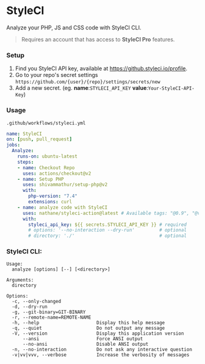 # StyleCI
Analyze your PHP, JS and CSS code with StyleCI CLI.

> Requires an account that has access to **StyleCI Pro** features.

### Setup

1. Find you StyleCI API key, available at https://github.styleci.io/profile.
2. Go to your repo's secret settings `https://github.com/{user}/{repo}/settings/secrets/new`
3. Add a new secret. (eg. **name**:`STYLECI_API_KEY` **value**:`Your-StyleCI-API-Key`)

### Usage

`.github/workflows/styleci.yml`

```yml
name: StyleCI
on: [push, pull_request]
jobs:
  Analyze:
    runs-on: ubuntu-latest
    steps:
    - name: Checkout Repo
      uses: actions/checkout@v2
    - name: Setup PHP
      uses: shivammathur/setup-php@v2
      with:
        php-version: "7.4"
        extensions: curl
    - name: analyze code with StyleCI
      uses: nathane/styleci-action@latest # Available tags: "@0.9", "@v0.9.2"
      with:
        styleci_api_key: ${{ secrets.STYLECI_API_KEY }} # required
        # options: '--no-interaction --dry-run'         # optional
        # directory: './'                               # optional
```

### StyleCI CLI:

```
Usage:
  analyze [options] [--] [<directory>]

Arguments:
  directory

Options:
  -c, --only-changed
  -d, --dry-run
  -g, --git-binary=GIT-BINARY
  -r, --remote-name=REMOTE-NAME
  -h, --help                     Display this help message
  -q, --quiet                    Do not output any message
  -V, --version                  Display this application version
      --ansi                     Force ANSI output
      --no-ansi                  Disable ANSI output
  -n, --no-interaction           Do not ask any interactive question
  -v|vv|vvv, --verbose           Increase the verbosity of messages
```